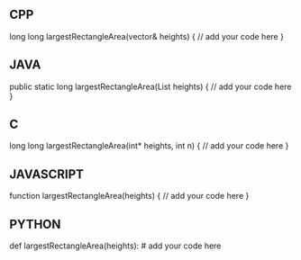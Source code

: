 ## CPP

long long largestRectangleArea(vector<int>& heights) {
    // add your code here
}

## JAVA

public static long largestRectangleArea(List<Integer> heights) {
    // add your code here
}

## C

long long largestRectangleArea(int* heights, int n) {
    // add your code here
}

## JAVASCRIPT

function largestRectangleArea(heights) {
    // add your code here
}

## PYTHON

def largestRectangleArea(heights):
    # add your code here